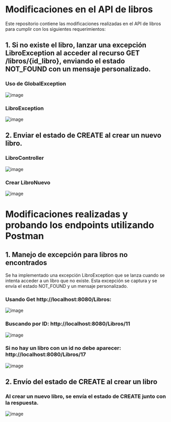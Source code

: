 # Modificaciones en el API de libros
Este repositorio contiene las modificaciones realizadas en el API de libros para cumplir con los siguientes requerimientos:
## 1. Si no existe el libro, lanzar una excepción LibroException al acceder al recurso GET /libros/{id_libro}, enviando el estado NOT_FOUND con un mensaje personalizado.
 
### Uso de GlobalException
![image](https://github.com/Kss21ch/Web-API-de-Libro-con-control-de-excepciones-y-mejor-descripci-n-de-API/assets/147552972/3288063d-f176-43b2-87fc-5897cf8e92c8)

### LibroException
![image](https://github.com/Kss21ch/Web-API-de-Libro-con-control-de-excepciones-y-mejor-descripci-n-de-API/assets/147552972/63dcfc56-2bec-4791-a0de-82bf2b953fcc)

## 2. Enviar el estado de CREATE al crear un nuevo libro.
### LibroController
![image](https://github.com/Kss21ch/Web-API-de-Libro-con-control-de-excepciones-y-mejor-descripci-n-de-API/assets/147552972/544fe1de-a34f-4fb8-9fd1-d3cc1553749e)

### Crear LibroNuevo
![image](https://github.com/Kss21ch/Web-API-de-Libro-con-control-de-excepciones-y-mejor-descripci-n-de-API/assets/147552972/40606219-d200-4109-a91e-afadae69aa6e)

# Modificaciones realizadas y probando los endpoints utilizando Postman
## 1. Manejo de excepción para libros no encontrados
Se ha implementado una excepción LibroException que se lanza cuando se intenta acceder a un libro que no existe. Esta excepción se captura y se envía el estado NOT_FOUND y un mensaje personalizado.
### Usando Get http://localhost:8080/Libros:
![image](https://github.com/Kss21ch/Web-API-de-Libro-con-control-de-excepciones-y-mejor-descripci-n-de-API/assets/147552972/c8fc4f37-a067-4616-9841-39b1ae539e7d)

### Buscando por ID: http://localhost:8080/Libros/11
![image](https://github.com/Kss21ch/Web-API-de-Libro-con-control-de-excepciones-y-mejor-descripci-n-de-API/assets/147552972/02125c46-a8c6-43c6-b449-4cf7223d4563)

### Si no hay un libro con un id no debe aparecer: http://localhost:8080/Libros/17
![image](https://github.com/Kss21ch/Web-API-de-Libro-con-control-de-excepciones-y-mejor-descripci-n-de-API/assets/147552972/31b21dec-0483-4d57-a4cc-8aa09216c1f0)

## 2. Envío del estado de CREATE al crear un libro
### Al crear un nuevo libro, se envía el estado de CREATE junto con la respuesta.
![image](https://github.com/Kss21ch/Web-API-de-Libro-con-control-de-excepciones-y-mejor-descripci-n-de-API/assets/147552972/6ff92b6c-bfec-4805-a1bc-ed9d8cbf3d6f)

